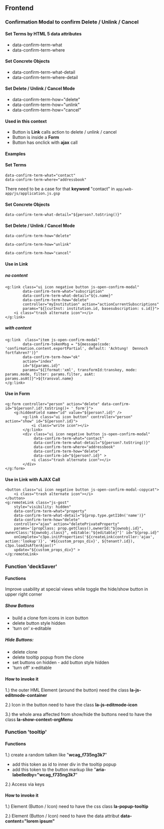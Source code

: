 ## Frontend

### Confirmation Modal to confirm Delete / Unlink / Cancel

#### Set Terms by HTML 5 data attributes
- data-confirm-term-what
- data-confirm-term-where
#### Set Concrete Objects
- data-confirm-term-what-detail
- data-confirm-term-where-detail
#### Set Delete / Unlink / Cancel Mode
- data-confirm-term-how="delete"
- data-confirm-term-how="unlink"
- data-confirm-term-how="cancel"
#### Used in this context
- Button is **Link** calls action to delete / unlink / cancel
- Button is inside a **Form**
- Button has onclick with **ajax** call


#### Examples
#### Set Terms

```
data-confirm-term-what="contact"
data-confirm-term-where="addressbook"
```
There need to be a case for that **keyword** "contact" in `app/web-app/js/application.js.gsp`

#### Set Concrete Objects

```
data-confirm-term-what-detail="${person?.toString()}"
```
#### Set Delete / Unlink / Cancel Mode

```
data-confirm-term-how="delete"
```
```
data-confirm-term-how="unlink"
```
```
data-confirm-term-how="cancel"
```
#### Use in Link

##### no content 

```
<g:link class="ui icon negative button js-open-confirm-modal"
        data-confirm-term-what="subscription"
        data-confirm-term-what-detail="${s.name}"
        data-confirm-term-how="delete"
        controller="myInstitution" action="actionCurrentSubscriptions"
        params="${[curInst: institution.id, basesubscription: s.id]}">
    <i class="trash alternate icon"></i>
</g:link>
```
##### with content
```
<g:link  class="item js-open-confirm-modal"
        data-confirm-tokenMsg = "${message(code: 'confirmation.content.exportPartial', default: 'Achtung!  Dennoch fortfahren?')}"
        data-confirm-term-how="ok"
        action="index"
        id="${params.id}"
        params="${[format:'xml', transformId:transkey, mode: params.mode, filter: params.filter, asAt: params.asAt]}">${transval.name}
</g:link>
```
#### Use in Form

```
<g:form controller="person" action="delete" data-confirm-id="${person?.id?.toString()+ '_form'}">
    <g:hiddenField name="id" value="${person?.id}" />
        <g:link class="ui icon button" controller="person" action="show" id="${person?.id}">
            <i class="write icon"></i>
        </g:link>
        <div class="ui icon negative button js-open-confirm-modal"
             data-confirm-term-what="contact"
             data-confirm-term-what-detail="${person?.toString()}"
             data-confirm-term-where="addressbook"
             data-confirm-term-how="delete"
             data-confirm-id="${person?.id}" >
            <i class="trash alternate icon"></i>
        </div>
</g:form>
```
#### Use in Link with AJAX Call

```
<button class="ui icon negative button js-open-confirm-modal-copycat">
    <i class="trash alternate icon"></i>
</button>
<g:remoteLink class="js-gost"
    style="visibility: hidden"
    data-confirm-term-what="property"
    data-confirm-term-what-detail="${prop.type.getI10n('name')}"
    data-confirm-term-how="delete"
    controller="ajax" action="deletePrivateProperty"
    params='[propClass: prop.getClass(),ownerId:"${ownobj.id}", ownerClass:"${ownobj.class}", editable:"${editable}"]' id="${prop.id}"
    onComplete="c3po.initProperties('${createLink(controller:'ajax', action:'lookup')}', '#${custom_props_div}', ${tenant?.id}), c3po.loadJsAfterAjax()"
    update="${custom_props_div}" >
</g:remoteLink>
```

### Function 'deckSaver'

#### Functions

Improve usability at special views while toggle the hide/show button in upper right corner

##### Show Bottons
- build a clone fom icons in icon button
- delete button style hidden
- 'turn on' x-editable

##### Hide Buttons:
- delete clone
- delete tooltip popup from the clone
- set buttons on hidden - add button style hidden
- 'turn off' x-editable

#### How to invoke it

1.) the outer HML Element (around the button) need the class <b>la-js-editmode-container</b>

2.) Icon in the button need to have the class <b>la-js-editmode-icon</b>

3.) the whole area affected from show/hide the buttons need to have the class <b>la-show-context-orgMenu</b>

### Function 'tooltip'

#### Functions

1.) create a random talken like "<b>wcag_f735ng3k7</b>"
- add this token as id to inner div in the tooltip popup
- add this token to the button markup like "<b>aria-labelledby="wcag_f735ng3k7</b>"

2.) Access via keys

#### How to invoke it

1.) Element (Button / Icon) need to have the css class <b>la-popup-tooltip</b>

2.) Element (Button / Icon) need to have the data attribut <b>data-content="lorem ipsum"</b>

